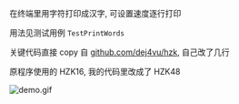 在终端里用字符打印成汉字, 可设置速度逐行打印

用法见测试用例 `TestPrintWords`

关键代码直接 copy 自 [github.com/dej4vu/hzk](), 自己改了几行

原程序使用的 HZK16, 我的代码里改成了 HZK48

![demo.gif](https://github.com/hmli/terminal_words/raw/master/demo.gif)